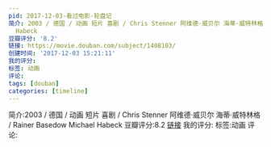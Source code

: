```yaml
---
pid: 2017-12-03-看过电影-轮盘记
简介: 2003 / 德国 / 动画 短片 喜剧 / Chris Stenner 阿维德·威贝尔 海蒂·威特林格 / Rainer Basedow Michael
  Habeck
豆瓣评分: '8.2'
链接: https://movie.douban.com/subject/1408103/
创建时间: '2017-12-03 15:21:11'
我的评分:
标签: 动画
评论:
tags: [douban]
categories: [timeline]
---
```

简介:2003 / 德国 / 动画 短片 喜剧 / Chris Stenner 阿维德·威贝尔 海蒂·威特林格 / Rainer Basedow Michael Habeck
豆瓣评分:8.2
[链接](https://movie.douban.com/subject/1408103/)
我的评分:
标签:动画
评论:
